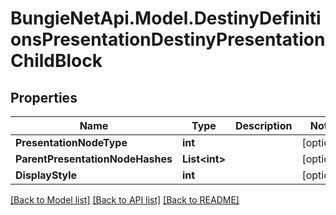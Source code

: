 # BungieNetApi.Model.DestinyDefinitionsPresentationDestinyPresentationChildBlock
## Properties

Name | Type | Description | Notes
------------ | ------------- | ------------- | -------------
**PresentationNodeType** | **int** |  | [optional] 
**ParentPresentationNodeHashes** | **List&lt;int&gt;** |  | [optional] 
**DisplayStyle** | **int** |  | [optional] 

[[Back to Model list]](../README.md#documentation-for-models) [[Back to API list]](../README.md#documentation-for-api-endpoints) [[Back to README]](../README.md)

